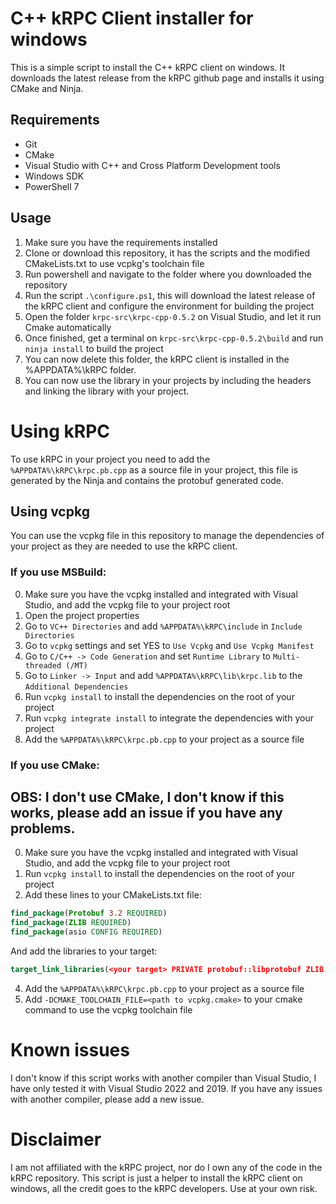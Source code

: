 # C++ kRPC Client installer for windows

This is a simple script to install the C++ kRPC client on windows. It downloads the latest release from the kRPC github page and installs it using CMake and Ninja.

## Requirements

- Git
- CMake
- Visual Studio with C++ and Cross Platform Development tools
- Windows SDK
- PowerShell 7

## Usage

1. Make sure you have the requirements installed
2. Clone or download this repository, it has the scripts and the modified CMakeLists.txt to use vcpkg's toolchain file
3. Run powershell and navigate to the folder where you downloaded the repository
4. Run the script `.\configure.ps1`, this will download the latest release of the kRPC client and configure the environment for building the project
5. Open the folder `krpc-src\krpc-cpp-0.5.2` on Visual Studio, and let it run Cmake automatically
6. Once finished, get a terminal on `krpc-src\krpc-cpp-0.5.2\build` and run `ninja install` to build the project
7. You can now delete this folder, the kRPC client is installed in the %APPDATA%\kRPC folder.
8. You can now use the library in your projects by including the headers and linking the library with your project.

# Using kRPC

To use kRPC in your project you need to add the `%APPDATA%\kRPC\krpc.pb.cpp` as a source file in your project, this file is generated by the Ninja and contains the protobuf generated code.

## Using vcpkg

You can use the vcpkg file in this repository to manage the dependencies of your project as they are needed to use the kRPC client.

### If you use MSBuild:

0. Make sure you have the vcpkg installed and integrated with Visual Studio, and add the vcpkg file to your project root
1. Open the project properties
2. Go to `VC++ Directories` and add `%APPDATA%\kRPC\include` in `Include Directories`
3. Go to `vcpkg` settings and set YES to `Use Vcpkg` and `Use Vcpkg Manifest`
4. Go to `C/C++ -> Code Generation` and set `Runtime Library` to `Multi-threaded (/MT)`
5. Go to `Linker -> Input` and add `%APPDATA%\kRPC\lib\krpc.lib` to the `Additional Dependencies`
6. Run `vcpkg install` to install the dependencies on the root of your project
7. Run `vcpkg integrate install` to integrate the dependencies with your project
8. Add the `%APPDATA%\kRPC\krpc.pb.cpp` to your project as a source file

### If you use CMake:

## OBS: I don't use CMake, I don't know if this works, please add an issue if you have any problems.

0. Make sure you have the vcpkg installed and integrated with Visual Studio, and add the vcpkg file to your project root
1. Run `vcpkg install` to install the dependencies on the root of your project
2. Add these lines to your CMakeLists.txt file:

```cmake
find_package(Protobuf 3.2 REQUIRED)
find_package(ZLIB REQUIRED)
find_package(asio CONFIG REQUIRED)
```

And add the libraries to your target:

```cmake
target_link_libraries(<your target> PRIVATE protobuf::libprotobuf ZLIB::ZLIB)
```

4. Add the `%APPDATA%\kRPC\krpc.pb.cpp` to your project as a source file
5. Add `-DCMAKE_TOOLCHAIN_FILE=<path to vcpkg.cmake>` to your cmake command to use the vcpkg toolchain file

# Known issues

I don't know if this script works with another compiler than Visual Studio, I have only tested it with Visual Studio 2022 and 2019. If you have any issues with another compiler, please add a new issue.

# Disclaimer

I am not affiliated with the kRPC project, nor do I own any of the code in the kRPC repository. This script is just a helper to install the kRPC client on windows, all the credit goes to the kRPC developers. Use at your own risk.
